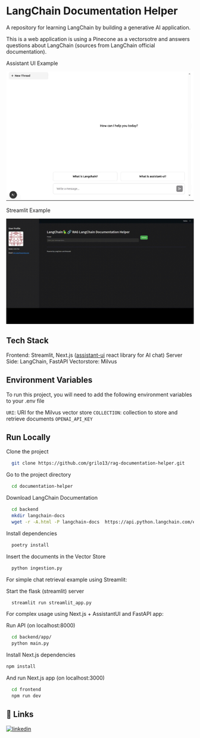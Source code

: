 # LangChain Documentation Helper

A repository for learning LangChain by building a generative AI application.

This is a web application is using a Pinecone as a vectorsotre and answers questions about LangChain 
(sources from LangChain official documentation).

Assistant UI Example

![Description](https://raw.githubusercontent.com/grilo13/rag-documentation-helper/main/static/assistant_ui_rag.gif)

Streamlit Example

![Description](https://raw.githubusercontent.com/grilo13/rag-documentation-helper/main/static/streamlit_rag.gif)

## Tech Stack
Frontend: Streamlit, Next.js ([assistant-ui](https://github.com/assistant-ui/assistant-ui/tree/main) react library for AI chat)
Server Side: LangChain, FastAPI
Vectorstore: Milvus

## Environment Variables

To run this project, you will need to add the following environment variables to your .env file

`URI`: URI for the Milvus vector store
`COLLECTION`: collection to store and retrieve documents
`OPENAI_API_KEY`

## Run Locally

Clone the project

```bash
  git clone https://github.com/grilo13/rag-documentation-helper.git
```

Go to the project directory

```bash
  cd documentation-helper
```

Download LangChain Documentation
```bash
  cd backend
  mkdir langchain-docs
  wget -r -A.html -P langchain-docs  https://api.python.langchain.com/en/latest
```

Install dependencies

```bash
  poetry install
```

Insert the documents in the Vector Store
```bash
  python ingestion.py
```


For simple chat retrieval example using Streamlit:

Start the flask (streamlit) server

```bash
  streamlit run streamlit_app.py
```

For complex usage using Next.js + AssistantUI and FastAPI app:

Run API (on localhost:8000)

```bash
  cd backend/app/
  python main.py
```

Install Next.js dependencies

```bash
npm install
```

And run Next.js app (on localhost:3000)

```bash
  cd frontend
  npm run dev
```



## 🔗 Links
[![linkedin](https://img.shields.io/badge/linkedin-0A66C2?style=for-the-badge&logo=linkedin&logoColor=white)](https://www.linkedin.com/in/pedrogrilo13/)